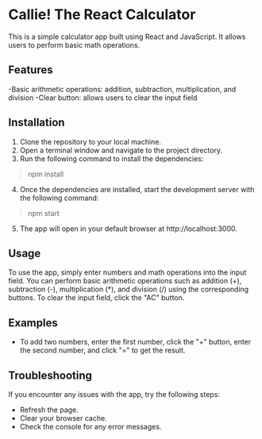 # Callie! The React Calculator

This is a simple calculator app built using React and JavaScript. It allows users to perform basic math operations.

## Features

-Basic arithmetic operations: addition, subtraction, multiplication, and division
-Clear button: allows users to clear the input field

## Installation

1. Clone the repository to your local machine.
2. Open a terminal window and navigate to the project directory.
3. Run the following command to install the dependencies:

> npm install

4. Once the dependencies are installed, start the development server with the following command:

> npm start

5. The app will open in your default browser at http://localhost:3000.

## Usage

To use the app, simply enter numbers and math operations into the input field. You can perform basic arithmetic operations such as addition (+), subtraction (-), multiplication (*), and division (/) using the corresponding buttons. To clear the input field, click the "AC" button.

## Examples

- To add two numbers, enter the first number, click the "+" button, enter the second number, and click "=" to get the result.

## Troubleshooting

If you encounter any issues with the app, try the following steps:

- Refresh the page.
- Clear your browser cache.
- Check the console for any error messages.

